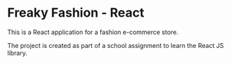 # Freaky Fashion - React

This is a React application for a fashion e-commerce store. 

The project is created as part of a school assignment to learn the React JS library.

